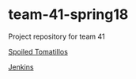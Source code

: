  # team-41-spring18
Project repository for team 41

[Spoiled Tomatillos](http://ec2-13-58-155-176.us-east-2.compute.amazonaws.com:8080)

[Jenkins](http://ec2-18-218-167-150.us-east-2.compute.amazonaws.com:8080)
